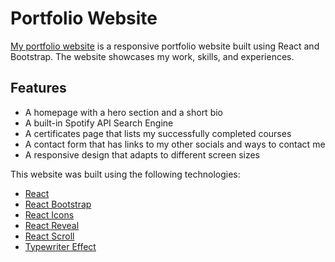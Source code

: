 # Portfolio Website

[My portfolio website](https://silverdollarkitties.github.io/My-Website-Portfoli-v1/) is a responsive portfolio website built using React and Bootstrap. The website showcases my work, skills, and experiences.

## Features

- A homepage with a hero section and a short bio
- A built-in Spotify API Search Engine
- A certificates page that lists my successfully completed courses
- A contact form that has links to my other socials and ways to contact me
- A responsive design that adapts to different screen sizes

This website was built using the following technologies:

- [React](https://reactjs.org/)
- [React Bootstrap](https://react-bootstrap.github.io/)
- [React Icons](https://react-icons.github.io/react-icons/)
- [React Reveal](https://www.react-reveal.com/)
- [React Scroll](https://www.npmjs.com/package/react-scroll)
- [Typewriter Effect](https://www.npmjs.com/package/typewriter-effect)
